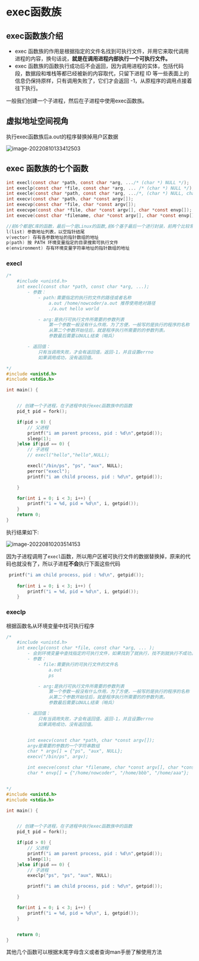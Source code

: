 # exec函数族



## exec函数族介绍

- exec 函数族的作用是根据指定的文件名找到可执行文件，并用它来取代调用进程的内容，换句话说，**就是在调用进程内部执行一个可执行文件。**
- exec 函数族的函数执行成功后不会返回，因为调用进程的实体，包括代码段，数据段和堆栈等都已经被新的内容取代，只留下进程 ID 等一些表面上的信息仍保持原样，只有调用失败了，它们才会返回 -1，从原程序的调用点接着往下执行。

一般我们创建一个子进程，然后在子进程中使用exec函数族。

## 虚拟地址空间视角

执行exec函数族后a.out的程序替换掉用户区数据

![image-20220810133412503](https://gitee.com/czjaixuexi/typora_pictures/raw/master/img/image-20220810133412503.png)

## exec 函数族的七个函数

```C
int execl(const char *path, const char *arg, .../* (char *) NULL */);
int execlp(const char *file, const char *arg, ... /* (char *) NULL */);
int execle(const char *path, const char *arg, .../*, (char *) NULL, char * const envp[] */);
int execv(const char *path, char *const argv[]);
int execvp(const char *file, char *const argv[]);
int execvpe(const char *file, char *const argv[], char *const envp[]);
int execve(const char *filename, char *const argv[], char *const envp[]);

//前6个都是C库的函数，最后一个是Linux的函数,前6个基于最后一个进行封装，前两个比较常用。
l(list) 参数地址列表，以空指针结尾
v(vector) 存有各参数地址的指针数组的地址
p(path) 按 PATH 环境变量指定的目录搜索可执行文件
e(environment) 存有环境变量字符串地址的指针数组的地址
```



### execl

```C
/*  
    #include <unistd.h>
    int execl(const char *path, const char *arg, ...);
        - 参数：
            - path:需要指定的执行的文件的路径或者名称
                a.out /home/nowcoder/a.out 推荐使用绝对路径
                ./a.out hello world

            - arg:是执行可执行文件所需要的参数列表
                第一个参数一般没有什么作用，为了方便，一般写的是执行的程序的名称
                从第二个参数开始往后，就是程序执行所需要的的参数列表。
                参数最后需要以NULL结束（哨兵）

        - 返回值：
            只有当调用失败，才会有返回值，返回-1，并且设置errno
            如果调用成功，没有返回值。

*/
#include <unistd.h>
#include <stdio.h>

int main() {


    // 创建一个子进程，在子进程中执行exec函数族中的函数
    pid_t pid = fork();

    if(pid > 0) {
        // 父进程
        printf("i am parent process, pid : %d\n",getpid());
        sleep(1);
    }else if(pid == 0) {
        // 子进程
        // execl("hello","hello",NULL);

        execl("/bin/ps", "ps", "aux", NULL);
        perror("execl");
        printf("i am child process, pid : %d\n", getpid());

    }

    for(int i = 0; i < 3; i++) {
        printf("i = %d, pid = %d\n", i, getpid());
    }
    return 0;
}
```



执行结果如下:

![image-20220810203514153](https://gitee.com/czjaixuexi/typora_pictures/raw/master/img/image-20220810203514153.png)



因为子进程调用了`execl`函数，所以用户区被可执行文件的数据替换掉，原来的代码也就没有了，所以子进程**不会**执行下面这些代码

```C
 printf("i am child process, pid : %d\n", getpid());
 
    for(int i = 0; i < 3; i++) {
        printf("i = %d, pid = %d\n", i, getpid());
    }
```

### execlp

根据函数名从环境变量中找可执行程序

```C
/*  
    #include <unistd.h>
    int execlp(const char *file, const char *arg, ... );
        - 会到环境变量中查找指定的可执行文件，如果找到了就执行，找不到就执行不成功。
        - 参数：
            - file:需要执行的可执行文件的文件名
                a.out
                ps

            - arg:是执行可执行文件所需要的参数列表
                第一个参数一般没有什么作用，为了方便，一般写的是执行的程序的名称
                从第二个参数开始往后，就是程序执行所需要的的参数列表。
                参数最后需要以NULL结束（哨兵）

        - 返回值：
            只有当调用失败，才会有返回值，返回-1，并且设置errno
            如果调用成功，没有返回值。


        int execv(const char *path, char *const argv[]);
        argv是需要的参数的一个字符串数组
        char * argv[] = {"ps", "aux", NULL};
        execv("/bin/ps", argv);

        int execve(const char *filename, char *const argv[], char *const envp[]);
        char * envp[] = {"/home/nowcoder", "/home/bbb", "/home/aaa"};


*/
#include <unistd.h>
#include <stdio.h>

int main() {


    // 创建一个子进程，在子进程中执行exec函数族中的函数
    pid_t pid = fork();

    if(pid > 0) {
        // 父进程
        printf("i am parent process, pid : %d\n",getpid());
        sleep(1);
    }else if(pid == 0) {
        // 子进程
        execlp("ps", "ps", "aux", NULL);

        printf("i am child process, pid : %d\n", getpid());

    }

    for(int i = 0; i < 3; i++) {
        printf("i = %d, pid = %d\n", i, getpid());
    }


    return 0;
}
```

其他几个函数可以根据末尾字母含义或者查询man手册了解使用方法
